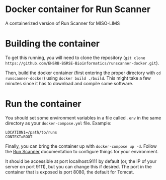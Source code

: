 # Docker container for Run Scanner

A containerized version of Run Scanner for MISO-LIMS

# Building the container

To get this running, you will need to clone the repository (`git clone https://github.com/EHSRB-BSRSE-Bioinformatics/runscanner-docker.git`).

Then, build the docker container (first entering the proper directory with `cd runscanner-docker`) using `docker build ./build`. This might take a few minutes since it has to download and compile some software.

# Run the container

You should set some environment variables in a file called `.env` in the same directory as your `docker-compose.yml` file. Example:

```
LOCATION1=/path/to/runs
CONTEXT=ROOT
```

Finally, you can bring the container up with `docker-compose up -d`. Follow the [Run Scanner](https://miso-lims.readthedocs.io/projects/runscanner/en/latest/installation/) documentation to configure things for your environment.

It should be accessible at port localhost:9111 by default (or, the IP of your server on port 9111), but you can change this if desired. The port in the container that is exposed is port 8080, the default for Tomcat.
